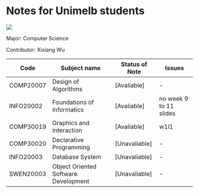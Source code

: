 # Notes for Unimelb students 

![](https://upload.wikimedia.org/wikipedia/en/1/10/University_of_Melbourne_logo.png)

Major: Computer Science

Contributor: Xixiang Wu

Code|Subject name|Status of Note|Issues
--- | ---------- | ---- | ---
COMP20007 | Design of Algorithms | [Avaliable] | -
INFO20002 | Foundations of Informatics | [Avaliable] | no week 9 to 11 slides
COMP30019 | Graphics and Interaction | [Avaliable] | w1l1
COMP30020 | Declarative Programming | [Unavaliable] | -
INFO20003 | Database System | [Unavaliable] | -
SWEN20003 | Object Oriented Software Development | [Unavaliable] | -

